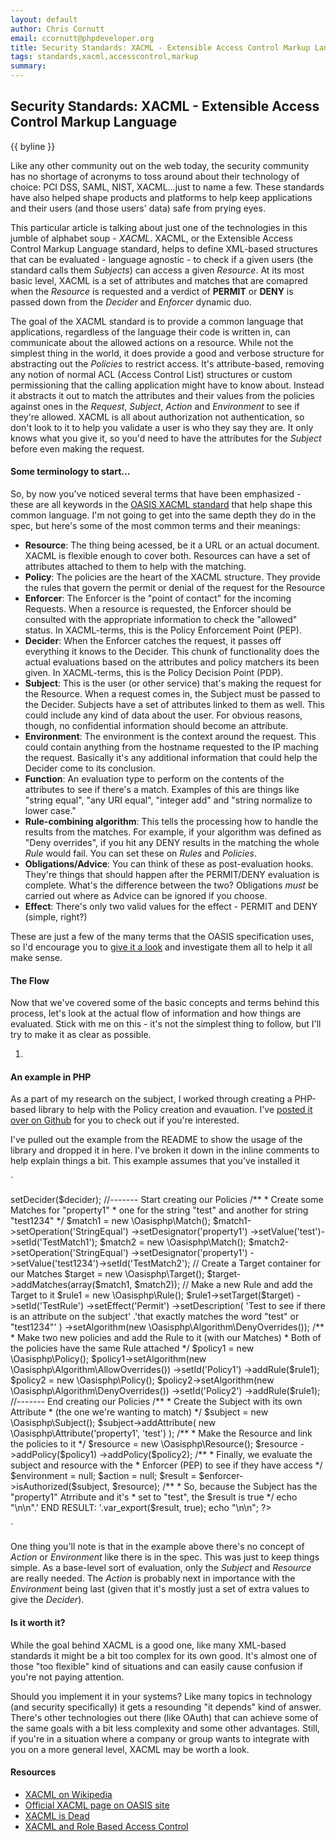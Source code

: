 ```yaml
---
layout: default
author: Chris Cornutt
email: ccornutt@phpdeveloper.org
title: Security Standards: XACML - Extensible Access Control Markup Language
tags: standards,xacml,accesscontrol,markup
summary: 
---
```


Security Standards: XACML - Extensible Access Control Markup Language
--------------

{{ byline }}

Like any other community out on the web today, the security community has no shortage of acronyms
to toss around about their technology of choice: PCI DSS, SAML, NIST, XACML...just to name a few. These
standards have also helped shape products and platforms to help keep applications and their users (and
those users' data) safe from prying eyes.

This particular article is talking about just one of the technologies in this jumble of alphabet soup - *XACML*.
XACML, or the Extensible Access Control Markup Language standard, helps to define XML-based structures
that can be evaluated - language agnostic - to check if a given users (the standard calls them *Subjects*)
can access a given *Resource*. At its most basic level, XACML is a set of attributes and matches that are 
comapred when the *Resource* is requested and a verdict of **PERMIT** or **DENY** is passed down from
the *Decider* and *Enforcer* dynamic duo.

The goal of the XACML standard is to provide a common language that applications, regardless of the language
their code is written in, can communicate about the allowed actions on a resource. While not the simplest 
thing in the world, it does provide a good and verbose structure for abstracting out the *Policies* to restrict
access. It's attribute-based, removing any notion of normal ACL (Access Control List) structures or custom 
permissioning that the calling application might have to know about. Instead it abstracts it out to match
the attributes and their values from the policies against ones in the *Request*, *Subject*, *Action* and 
*Environment* to see if they're allowed. XACML is all about authorization not authentication, so don't look 
to it to help you validate a user is who they say they are. It only knows what you give it, so you'd need to 
have the attributes for the *Subject* before even making the request.

#### Some terminology to start...

So, by now you've noticed several terms that have been emphasized - these are all keywords in the 
[OASIS XACML standard](http://docs.oasis-open.org/xacml/3.0/xacml-3.0-core-spec-os-en.pdf) that help shape
this common language. I'm not going to get into the same depth they do in the spec, but here's some of 
the most common terms and their meanings:

- **Resource**: The thing being acessed, be it a URL or an actual document. XACML is flexible enough to 
	cover both. Resources can have a set of attributes attached to them to help with the matching.
- **Policy**: The policies are the heart of the XACML structure. They provide the rules that govern the 
	permit or denial of the request for the Resource
- **Enforcer**: The Enforcer is the "point of contact" for the incoming Requests. When a resource is 
	requested, the Enforcer should be consulted with the appropriate information to check the "allowed"
	status. In XACML-terms, this is the Policy Enforcement Point (PEP).
- **Decider**: When the Enforcer catches the request, it passes off everything it knows to the Decider. 
	This chunk of functionality does the actual evaluations based on the attributes and policy matchers
	its been given. In XACML-terms, this is the Policy Decision Point (PDP).
- **Subject**: This is the user (or other service) that's making the request for the Resource. When a request
	comes in, the Subject must be passed to the Decider. Subjects have a set of attributes linked to them
	as well. This could include any kind of data about the user. For obvious reasons, though, no confidential
	information should become an attribute.
- **Environment**: The environment is the context around the request. This could contain anything from the hostname
	requested to the IP maching the request. Basically it's any additional information that could help the
	Decider come to its conclusion.
- **Function**: An evaluation type to perform on the contents of the attributes to see if there's a match. 
	Examples of this are things like "string equal", "any URI equal", "integer add" and "string normalize to 
	lower case."
- **Rule-combining algorithm**: This tells the processing how to handle the results from the matches. For 
	example, if your algorithm was defined as "Deny overrides", if you hit any DENY results in the matching
	the whole *Rule* would fail. You can set these on *Rules* and *Policies*.
- **Obligations/Advice**: You can think of these as post-evaluation hooks. They're things that should happen 
	after the PERMIT/DENY evaluation is complete. What's the difference between the two? Obligations *must*
	be carried out where as Advice can be ignored if you choose.
- **Effect**: There's only two valid values for the effect - PERMIT and DENY (simple, right?)

These are just a few of the many terms that the OASIS specification uses, so I'd encourage you to
[give it a look](http://docs.oasis-open.org/xacml/3.0/xacml-3.0-core-spec-os-en.pdf) and investigate them all
to help it all make sense.

#### The Flow

Now that we've covered some of the basic concepts and terms behind this process, let's look at the actual flow 
of information and how things are evaluated. Stick with me on this - it's not the simplest thing to follow, but 
I'll try to make it as clear as possible.

1. 

#### An example in PHP

As a part of my research on the subject, I worked through creating a PHP-based library to help with the Policy
creation and evauation. I've [posted it over on Github](https://github.com/enygma/xacml-php) for you to check
out if you're interested.

I've pulled out the example from the README to show the usage of the library and dropped it in here. I've broken it 
down in the inline comments to help explain things a bit. This example assumes that you've installed it 

`
<?php
require_once 'vendor/autoload.php';

// Create our Enforcer and Decider to handle the evaluation
$enforcer = new \Oasisphp\Enforcer();

$decider = new \Oasisphp\Decider();
$enforcer->setDecider($decider);


//------- Start creating our Policies
/**
 * Create some Matches for "property1"
 * 	one for the string "test" and another for string "test1234"
 */
$match1 = new \Oasisphp\Match();
$match1->setOperation('StringEqual')
    ->setDesignator('property1')
    ->setValue('test')->setId('TestMatch1');

$match2 = new \Oasisphp\Match();
$match2->setOperation('StringEqual')
    ->setDesignator('property1')
    ->setValue('test1234')->setId('TestMatch2');

// Create a Target container for our Matches
$target = new \Oasisphp\Target();
$target->addMatches(array($match1, $match2));

// Make a new Rule and add the Target to it
$rule1 = new \Oasisphp\Rule();
$rule1->setTarget($target)
    ->setId('TestRule')
    ->setEffect('Permit')
    ->setDescription(
        'Test to see if there is an attribute on the subject'
        .'that exactly matches the word "test" or "test1234"'
    )
    ->setAlgorithm(new \Oasisphp\Algorithm\DenyOverrides());

/**
 * Make two new policies and add the Rule to it (with our Matches)
 * 	Both of the policies have the same Rule attached
 */
$policy1 = new \Oasisphp\Policy();
$policy1->setAlgorithm(new \Oasisphp\Algorithm\AllowOverrides())
    ->setId('Policy1')
    ->addRule($rule1);

$policy2 = new \Oasisphp\Policy();
$policy2->setAlgorithm(new \Oasisphp\Algorithm\DenyOverrides())
    ->setId('Policy2')
    ->addRule($rule1);

//------- End creating our Policies    


/**
 * Create the Subject with its own Attribute
 * 	(the one we're wanting to match)
 */
$subject = new \Oasisphp\Subject();
$subject->addAttribute(
    new \Oasisphp\Attribute('property1', 'test')
);

/**
 * Make the Resource and link the policies to it
 */
$resource = new \Oasisphp\Resource();
$resource
    ->addPolicy($policy1)
    ->addPolicy($policy2);

/**
 * Finally, we evaluate the subject and resource with the
 *   Enforcer (PEP) to see if they have access
 */
$environment = null;
$action = null;

$result = $enforcer->isAuthorized($subject, $resource);

/**
 * So, because the Subject has the "property1" Atrribute and it's
 * set to "test", the $result is true
 */
echo "\n\n".' END RESULT: '.var_export($result, true);
echo "\n\n";
?>
`

One thing you'll note is that in the example above there's no concept of *Action* or *Environment* 
like there is in the spec. This was just to keep things simple. As a base-level sort of evaluation,
only the *Subject* and *Resource* are really needed. The *Action* is probably next in importance
with the *Environment* being last (given that it's mostly just a set of extra values to give the *Decider*).

#### Is it worth it?

While the goal behind XACML is a good one, like many XML-based standards it might be a bit too complex
for its own good. It's almost one of those "too flexible" kind of situations and can easily cause confusion
if you're not paying attention.

Should you implement it in your systems? Like many topics in technology (and security specifically) it 
gets a resounding "it depends" kind of answer. There's other technologies out there (like OAuth) that can
achieve some of the same goals with a bit less complexity and some other advantages. Still, if you're 
in a situation where a company or group wants to integrate with you on a more general level, XACML 
may be worth a look.


#### Resources

- [XACML on Wikipedia](http://en.wikipedia.org/wiki/XACML)
- [Official XACML page on OASIS site](https://www.oasis-open.org/committees/tc_home.php?wg_abbrev=xacml)
- [XACML is Dead](http://blogs.forrester.com/andras_cser/13-05-07-xacml_is_dead)
- [XACML and Role Based Access Control](http://www.cs.odu.edu/~mukka/cs472f08/lectures/E-commerce/lectures/xacml.pdf)

